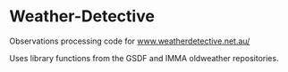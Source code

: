 Weather-Detective
=================

Observations processing code for www.weatherdetective.net.au/

Uses library functions from the GSDF and IMMA oldweather repositories.
